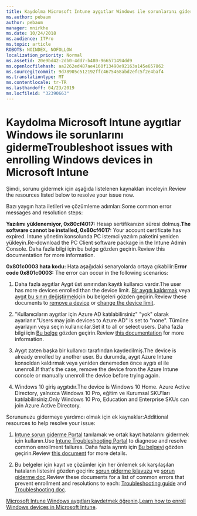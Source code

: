 ```yaml
---
title: Kaydolma Microsoft Intune aygıtlar Windows ile sorunlarını giderme
ms.author: pebaum
author: pebaum
manager: mnirkhe
ms.date: 10/24/2018
ms.audience: ITPro
ms.topic: article
ROBOTS: NOINDEX, NOFOLLOW
localization_priority: Normal
ms.assetid: 20e9bd42-2db0-4dd7-b480-966571494dd9
ms.openlocfilehash: aa2262ed487ae4160f13490e92163a145e657862
ms.sourcegitcommit: 9d78905c512192ffc4675468abd2efc5f2e4baf4
ms.translationtype: MT
ms.contentlocale: tr-TR
ms.lasthandoff: 04/23/2019
ms.locfileid: "32390663"
---
```

# <a name="troubleshoot-issues-with-enrolling-windows-devices-in-microsoft-intune"></a><span data-ttu-id="f9798-102">Kaydolma Microsoft Intune aygıtlar Windows ile sorunlarını giderme</span><span class="sxs-lookup"><span data-stu-id="f9798-102">Troubleshoot issues with enrolling Windows devices in Microsoft Intune</span></span>

<span data-ttu-id="f9798-103">Şimdi, sorunu gidermek için aşağıda listelenen kaynakları inceleyin.</span><span class="sxs-lookup"><span data-stu-id="f9798-103">Review the resources listed below to resolve your issue now.</span></span> 
  
<span data-ttu-id="f9798-104">Bazı yaygın hata iletileri ve çözümleme adımları:</span><span class="sxs-lookup"><span data-stu-id="f9798-104">Some common error messages and resolution steps:</span></span>
  
 <span data-ttu-id="f9798-105">**Yazılımı yüklenemiyor, 0x80cf4017:** Hesap sertifikanızın süresi dolmuş.</span><span class="sxs-lookup"><span data-stu-id="f9798-105">**The software cannot be installed, 0x80cf4017:** Your account certificate has expired.</span></span> <span data-ttu-id="f9798-106">Intune yönetim konsolunda PC istemci yazılım paketini yeniden yükleyin.</span><span class="sxs-lookup"><span data-stu-id="f9798-106">Re-download the PC Client software package in the Intune Admin Console.</span></span> <span data-ttu-id="f9798-107">Daha fazla bilgi için bu belge gözden geçirin.</span><span class="sxs-lookup"><span data-stu-id="f9798-107">Review this documentation for more information.</span></span> 
  
 <span data-ttu-id="f9798-108">**0x801c0003 hata kodu:** Hata aşağıdaki senaryolarda ortaya çıkabilir:</span><span class="sxs-lookup"><span data-stu-id="f9798-108">**Error code 0x801c0003:** The error can occur in the following scenarios:</span></span> 
  
1. <span data-ttu-id="f9798-109">Daha fazla aygıtlar Aygıt üst sınırından kayıtlı kullanıcı vardır.</span><span class="sxs-lookup"><span data-stu-id="f9798-109">The user has more devices enrolled than the device limit.</span></span> <span data-ttu-id="f9798-110">[Bir aygıtı kaldırmak](https://docs.microsoft.com/intune/devices-wipe) veya [aygıt bu sınırı değiştirmek](https://docs.microsoft.com/intune/enrollment-restrictions-set#set-device-limit-restrictions)için bu belgeleri gözden geçirin.</span><span class="sxs-lookup"><span data-stu-id="f9798-110">Review these documents to [remove a device](https://docs.microsoft.com/intune/devices-wipe) or [change the device limit](https://docs.microsoft.com/intune/enrollment-restrictions-set#set-device-limit-restrictions).</span></span>
    
2. <span data-ttu-id="f9798-111">"Kullanıcıların aygıtlar için Azure AD katılabilirsiniz" "yok" olarak ayarlanır.</span><span class="sxs-lookup"><span data-stu-id="f9798-111">"Users may join devices to Azure AD" is set to "none".</span></span> <span data-ttu-id="f9798-112">Tümüne ayarlayın veya seçin kullanıcılar.</span><span class="sxs-lookup"><span data-stu-id="f9798-112">Set it to all or select users.</span></span> <span data-ttu-id="f9798-113">Daha fazla bilgi için [Bu belge](https://docs.microsoft.com/azure/active-directory/device-management-azure-portal#configure-device-settings) gözden geçirin.</span><span class="sxs-lookup"><span data-stu-id="f9798-113">Review [this documentation](https://docs.microsoft.com/azure/active-directory/device-management-azure-portal#configure-device-settings) for more information.</span></span> 
    
3. <span data-ttu-id="f9798-114">Aygıt zaten başka bir kullanıcı tarafından kaydedilmiş.</span><span class="sxs-lookup"><span data-stu-id="f9798-114">The device is already enrolled by another user.</span></span> <span data-ttu-id="f9798-115">Bu durumda, aygıt Azure Intune konsoldan kaldırmak veya yeniden denemeden önce aygıtı el ile unenroll.</span><span class="sxs-lookup"><span data-stu-id="f9798-115">If that's the case, remove the device from the Azure Intune console or manually unenroll the device before trying again.</span></span>
    
4. <span data-ttu-id="f9798-116">Windows 10 giriş aygıtıdır.</span><span class="sxs-lookup"><span data-stu-id="f9798-116">The device is Windows 10 Home.</span></span> <span data-ttu-id="f9798-117">Azure Active Directory, yalnızca Windows 10 Pro, eğitim ve Kurumsal SKU'ları katılabilirsiniz.</span><span class="sxs-lookup"><span data-stu-id="f9798-117">Only Windows 10 Pro, Education and Enterprise SKUs can join Azure Active Directory.</span></span>
    
<span data-ttu-id="f9798-118">Sorununuzu gidermeye yardımcı olmak için ek kaynaklar:</span><span class="sxs-lookup"><span data-stu-id="f9798-118">Additional resources to help resolve your issue:</span></span>
  
1. <span data-ttu-id="f9798-119">[Intune sorun giderme Portal](https://devicemanagement.microsoft.com/#blade/Microsoft_Intune_DeviceSettings/TroubleshootBlade) tanılamak ve ortak kayıt hatalarını gidermek için kullanın.</span><span class="sxs-lookup"><span data-stu-id="f9798-119">Use [Intune Troubleshooting Portal](https://devicemanagement.microsoft.com/#blade/Microsoft_Intune_DeviceSettings/TroubleshootBlade) to diagnose and resolve common enrollment failures.</span></span> <span data-ttu-id="f9798-120">Daha fazla ayrıntı için [Bu belgeyi](https://docs.microsoft.com/intune/help-desk-operators) gözden geçirin.</span><span class="sxs-lookup"><span data-stu-id="f9798-120">Review [this document](https://docs.microsoft.com/intune/help-desk-operators) for more details.</span></span> 
    
2. <span data-ttu-id="f9798-121">Bu belgeler için kayıt ve çözümler için her önlemek sık karşılaşılan hataların listesini gözden geçirin: [sorun giderme kılavuzu](https://support.microsoft.com/help/4089533/troubleshooting-windows-device-enrollment-problems-in-microsoft-intune) ve [sorun giderme doc](https://docs.microsoft.com/intune-classic/troubleshoot/troubleshoot-device-enrollment-in-intune).</span><span class="sxs-lookup"><span data-stu-id="f9798-121">Review these documents for a list of common errors that prevent enrollment and resolutions to each: [Troubleshooting guide](https://support.microsoft.com/help/4089533/troubleshooting-windows-device-enrollment-problems-in-microsoft-intune) and [Troubleshooting doc](https://docs.microsoft.com/intune-classic/troubleshoot/troubleshoot-device-enrollment-in-intune).</span></span>
    
<span data-ttu-id="f9798-122">[Microsoft Intune Windows aygıtları kaydetmek öğrenin](https://docs.microsoft.com/intune/windows-enroll).</span><span class="sxs-lookup"><span data-stu-id="f9798-122">[Learn how to enroll Windows devices in Microsoft Intune](https://docs.microsoft.com/intune/windows-enroll).</span></span>
  

